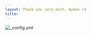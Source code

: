 ```yaml
---
layout: Thank you very much, Ayman <3
title:
---
```

![_config.yml](https://media.licdn.com/mpr/mpr/shrinknp_200_200/AAEAAQAAAAAAAAC5AAAAJDJkY2I3OTJiLTljMDEtNGQ3Mi1hMTQzLTZlOTU0ZjEwMjY0NQ.jpg)
